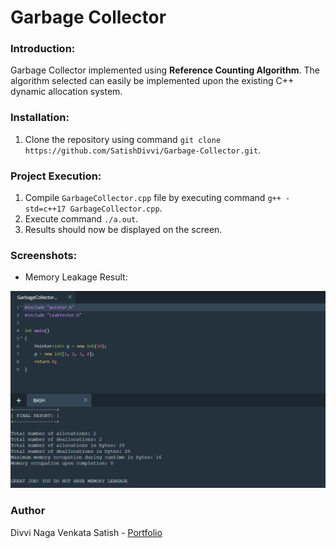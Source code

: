 # Garbage Collector

### Introduction:

Garbage Collector implemented using **Reference Counting Algorithm**. The algorithm selected can easily be implemented upon the existing C++ dynamic allocation system.

### Installation:

1. Clone the repository using command `git clone https://github.com/SatishDivvi/Garbage-Collector.git`.

### Project Execution:

1. Compile `GarbageCollector.cpp` file by executing command `g++ -std=c++17 GarbageCollector.cpp`.
2. Execute command `./a.out`.
3. Results should now be displayed on the screen.

### Screenshots:

- Memory Leakage Result:

![Login](/img/result.PNG)

### Author

Divvi Naga Venkata Satish - [Portfolio](https://satishdivvi.github.io)